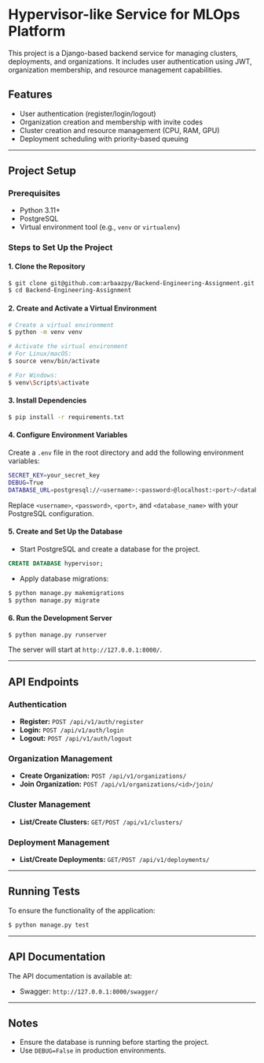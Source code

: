 # Hypervisor-like Service for MLOps Platform

This project is a Django-based backend service for managing clusters, deployments, and organizations. It includes user authentication using JWT, organization membership, and resource management capabilities.

## Features

- User authentication (register/login/logout)
- Organization creation and membership with invite codes
- Cluster creation and resource management (CPU, RAM, GPU)
- Deployment scheduling with priority-based queuing

---

## Project Setup

### Prerequisites

- Python 3.11+
- PostgreSQL
- Virtual environment tool (e.g., `venv` or `virtualenv`)

### Steps to Set Up the Project

#### 1. Clone the Repository
```bash
$ git clone git@github.com:arbaazpy/Backend-Engineering-Assignment.git
$ cd Backend-Engineering-Assignment
```

#### 2. Create and Activate a Virtual Environment
```bash
# Create a virtual environment
$ python -m venv venv

# Activate the virtual environment
# For Linux/macOS:
$ source venv/bin/activate

# For Windows:
$ venv\Scripts\activate
```

#### 3. Install Dependencies
```bash
$ pip install -r requirements.txt
```

#### 4. Configure Environment Variables
Create a `.env` file in the root directory and add the following environment variables:
```bash
SECRET_KEY=your_secret_key
DEBUG=True
DATABASE_URL=postgresql://<username>:<password>@localhost:<port>/<database_name>
```
Replace `<username>`, `<password>`, `<port>`, and `<database_name>` with your PostgreSQL configuration.

#### 5. Create and Set Up the Database
- Start PostgreSQL and create a database for the project.

```sql
CREATE DATABASE hypervisor;
```

- Apply database migrations:
```bash
$ python manage.py makemigrations
$ python manage.py migrate
```

#### 6. Run the Development Server
```bash
$ python manage.py runserver
```

The server will start at `http://127.0.0.1:8000/`.

---

## API Endpoints

### Authentication
- **Register:** `POST /api/v1/auth/register`
- **Login:** `POST /api/v1/auth/login`
- **Logout:** `POST /api/v1/auth/logout`

### Organization Management
- **Create Organization:** `POST /api/v1/organizations/`
- **Join Organization:** `POST /api/v1/organizations/<id>/join/`

### Cluster Management
- **List/Create Clusters:** `GET/POST /api/v1/clusters/`

### Deployment Management
- **List/Create Deployments:** `GET/POST /api/v1/deployments/`

---

## Running Tests
To ensure the functionality of the application:
```bash
$ python manage.py test
```

---

## API Documentation
The API documentation is available at:
- Swagger: `http://127.0.0.1:8000/swagger/`

---

## Notes
- Ensure the database is running before starting the project.
- Use `DEBUG=False` in production environments.
